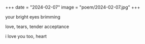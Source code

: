 +++
date = "2024-02-07"
image = "poem/2024-02-07.jpg"
+++

your bright eyes brimming

love, tears, tender acceptance

i love you too, heart
